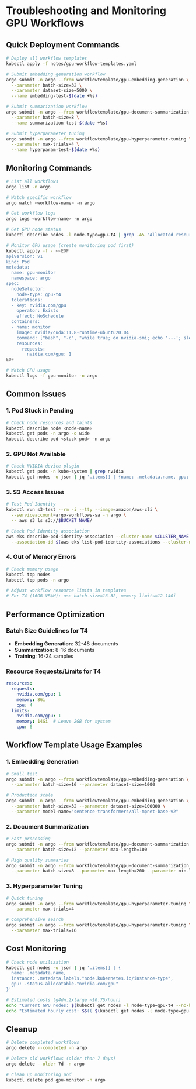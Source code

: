 # Troubleshooting and Monitoring GPU Workflows

## Quick Deployment Commands

```bash
# Deploy all workflow templates
kubectl apply -f notes/gpu-workflow-templates.yaml

# Submit embedding generation workflow
argo submit -n argo --from workflowtemplate/gpu-embedding-generation \
  --parameter batch-size=32 \
  --parameter dataset-size=5000 \
  --name embedding-test-$(date +%s)

# Submit summarization workflow
argo submit -n argo --from workflowtemplate/gpu-document-summarization \
  --parameter batch-size=8 \
  --name summarization-test-$(date +%s)

# Submit hyperparameter tuning
argo submit -n argo --from workflowtemplate/gpu-hyperparameter-tuning \
  --parameter max-trials=4 \
  --name hyperparam-test-$(date +%s)
```

## Monitoring Commands

```bash
# List all workflows
argo list -n argo

# Watch specific workflow
argo watch <workflow-name> -n argo

# Get workflow logs
argo logs <workflow-name> -n argo

# Get GPU node status
kubectl describe nodes -l node-type=gpu-t4 | grep -A5 "Allocated resources"

# Monitor GPU usage (create monitoring pod first)
kubectl apply -f - <<EOF
apiVersion: v1
kind: Pod
metadata:
  name: gpu-monitor
  namespace: argo
spec:
  nodeSelector:
    node-type: gpu-t4
  tolerations:
  - key: nvidia.com/gpu
    operator: Exists
    effect: NoSchedule
  containers:
  - name: monitor
    image: nvidia/cuda:11.8-runtime-ubuntu20.04
    command: ["bash", "-c", "while true; do nvidia-smi; echo '---'; sleep 30; done"]
    resources:
      requests:
        nvidia.com/gpu: 1
EOF

# Watch GPU usage
kubectl logs -f gpu-monitor -n argo
```

## Common Issues

### 1. Pod Stuck in Pending

```bash
# Check node resources and taints
kubectl describe node <node-name>
kubectl get pods -n argo -o wide
kubectl describe pod <stuck-pod> -n argo
```

### 2. GPU Not Available

```bash
# Check NVIDIA device plugin
kubectl get pods -n kube-system | grep nvidia
kubectl get nodes -o json | jq '.items[] | {name: .metadata.name, gpu: .status.allocatable."nvidia.com/gpu"}'
```

### 3. S3 Access Issues

```bash
# Test Pod Identity
kubectl run s3-test --rm -i --tty --image=amazon/aws-cli \
  --serviceaccount=argo-workflows-sa -n argo \
  -- aws s3 ls s3://$BUCKET_NAME/

# Check Pod Identity association
aws eks describe-pod-identity-association --cluster-name $CLUSTER_NAME \
  --association-id $(aws eks list-pod-identity-associations --cluster-name $CLUSTER_NAME --query 'associations[0].associationId' --output text)
```

### 4. Out of Memory Errors

```bash
# Check memory usage
kubectl top nodes
kubectl top pods -n argo

# Adjust workflow resource limits in templates
# For T4 (16GB VRAM): use batch-size=16-32, memory limits=12-14Gi
```

## Performance Optimization

### Batch Size Guidelines for T4

- **Embedding Generation**: 32-48 documents
- **Summarization**: 8-16 documents
- **Training**: 16-24 samples

### Resource Requests/Limits for T4

```yaml
resources:
  requests:
    nvidia.com/gpu: 1
    memory: 8Gi
    cpu: 4
  limits:
    nvidia.com/gpu: 1
    memory: 14Gi  # Leave 2GB for system
    cpu: 6
```

## Workflow Template Usage Examples

### 1. Embedding Generation

```bash
# Small test
argo submit -n argo --from workflowtemplate/gpu-embedding-generation \
  --parameter batch-size=16 --parameter dataset-size=1000

# Production scale
argo submit -n argo --from workflowtemplate/gpu-embedding-generation \
  --parameter batch-size=32 --parameter dataset-size=100000 \
  --parameter model-name="sentence-transformers/all-mpnet-base-v2"
```

### 2. Document Summarization

```bash
# Fast processing
argo submit -n argo --from workflowtemplate/gpu-document-summarization \
  --parameter batch-size=12 --parameter max-length=100

# High quality summaries
argo submit -n argo --from workflowtemplate/gpu-document-summarization \
  --parameter batch-size=8 --parameter max-length=200 --parameter min-length=75
```

### 3. Hyperparameter Tuning

```bash
# Quick tuning
argo submit -n argo --from workflowtemplate/gpu-hyperparameter-tuning \
  --parameter max-trials=4

# Comprehensive search
argo submit -n argo --from workflowtemplate/gpu-hyperparameter-tuning \
  --parameter max-trials=16
```

## Cost Monitoring

```bash
# Check node utilization
kubectl get nodes -o json | jq '.items[] | {
  name: .metadata.name,
  instance: .metadata.labels."node.kubernetes.io/instance-type",
  gpu: .status.allocatable."nvidia.com/gpu"
}'

# Estimated costs (g4dn.2xlarge ~$0.75/hour)
echo "Current GPU nodes: $(kubectl get nodes -l node-type=gpu-t4 --no-headers | wc -l)"
echo "Estimated hourly cost: $$(( $(kubectl get nodes -l node-type=gpu-t4 --no-headers | wc -l) * 75 / 100 ))"
```

## Cleanup

```bash
# Delete completed workflows
argo delete --completed -n argo

# Delete old workflows (older than 7 days)
argo delete --older 7d -n argo

# Clean up monitoring pod
kubectl delete pod gpu-monitor -n argo
```
